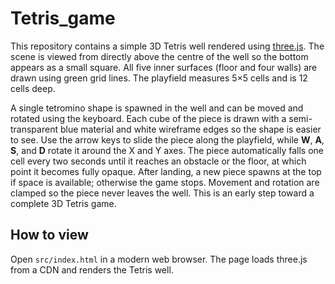 # Tetris_game

This repository contains a simple 3D Tetris well rendered using [three.js](https://threejs.org/). The scene is viewed from directly above the centre of the well so the bottom appears as a small square. All five inner surfaces (floor and four walls) are drawn using green grid lines. The playfield measures 5×5 cells and is 12 cells deep.

A single tetromino shape is spawned in the well and can be moved and rotated using the keyboard. Each cube of the piece is drawn with a semi-transparent blue material and white wireframe edges so the shape is easier to see. Use the arrow keys to slide the piece along the playfield, while **W**, **A**, **S**, and **D** rotate it around the X and Y axes. The piece automatically falls one cell every two seconds until it reaches an obstacle or the floor, at which point it becomes fully opaque. After landing, a new piece spawns at the top if space is available; otherwise the game stops. Movement and rotation are clamped so the piece never leaves the well. This is an early step toward a complete 3D Tetris game.

## How to view

Open `src/index.html` in a modern web browser. The page loads three.js from a CDN and renders the Tetris well.
